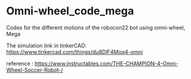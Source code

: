 # Omni-wheel_code_mega
Codes for the different motions of the robocon22 bot using omni-wheel, Mega


The simulation link in tinkerCAD: https://www.tinkercad.com/things/du8DlF4Moq4-omni 


reference : https://www.instructables.com/THE-CHAMPION-4-Omni-Wheel-Soccer-Robot-/
